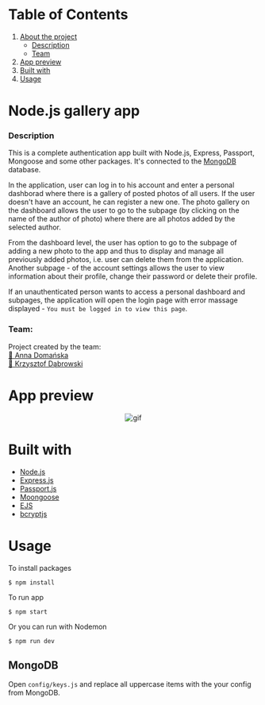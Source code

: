 # Table of Contents
1. [ About the project ](#about)
   - [ Description ](#des)
   - [Team](#team)
2. [ App preview ](#preview)
3. [ Built with ](#built)
4. [ Usage ](#usage)

<a name="about"></a>
# Node.js gallery app
<a name="des"></a>
### Description
This is a complete authentication app built with Node.js, Express, Passport, Mongoose and some other packages. It's connected to the [MongoDB](https://www.mongodb.com/2) database.

In the application, user can log in to his account and enter a personal dashborad where there is a gallery of posted photos of all users. If the user doesn't have an account, he can register a new one. The photo gallery on the dashboard allows the user to go to the subpage (by clicking on the name of the author of photo) where there are all photos added by the selected author.

From the dashboard level, the user has option to go to the subpage of adding a new photo to the app and thus to display and manage all previously added photos, i.e. user can delete them from the application. Another subpage - of the account settings allows the user to view information about their profile, change their password or delete their profile.

If an unauthenticated person wants to access a personal dashboard and subpages, the application will open the login page with error massage displayed - `You must be logged in to view this page`.


<a name="team"></a>
### Team:
Project created by the team: \
[👤 Anna Domańska](https://github.com/tdxa) \
[👤 Krzysztof Dąbrowski](https://github.com/IamCostello) 

<a name="preview"></a>  
# App preview
<p align="center">
 <img src="https://user-images.githubusercontent.com/51888438/105636026-6dfe7580-5e66-11eb-8a51-fcce45e9472f.gif" alt="gif"/>
</p>

<a name="built"></a> 
# Built with
- [Node.js](https://nodejs.org/en/)
- [Express.js](https://expressjs.com)
- [Passport.js](http://www.passportjs.org)
- [Moongoose](https://mongoosejs.com)
- [EJS](https://ejs.co)
- [bcryptjs](https://www.npmjs.com/package/bcryptjs)

<a name="usage"></a> 
# Usage
To install packages
```
$ npm install
```
To run app
```
$ npm start
```
Or you can run with Nodemon
```
$ npm run dev
```

<a name="mongo"></a> 
## MongoDB
Open `config/keys.js` and replace all uppercase items with the your config from MongoDB.
